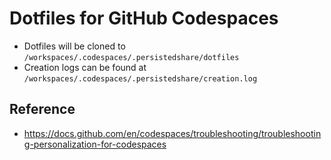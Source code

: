 # Dotfiles for GitHub Codespaces

- Dotfiles will be cloned to `/workspaces/.codespaces/.persistedshare/dotfiles`
- Creation logs can be found at `/workspaces/.codespaces/.persistedshare/creation.log`

## Reference

- https://docs.github.com/en/codespaces/troubleshooting/troubleshooting-personalization-for-codespaces

